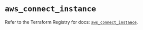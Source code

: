 # `aws_connect_instance`

Refer to the Terraform Registry for docs: [`aws_connect_instance`](https://registry.terraform.io/providers/hashicorp/aws/5.35.0/docs/resources/connect_instance).

